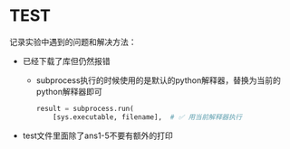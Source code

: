 # TEST

记录实验中遇到的问题和解决方法：

+ 已经下载了库但仍然报错

  + subprocess执行的时候使用的是默认的python解释器，替换为当前的python解释器即可

    ```python
    result = subprocess.run(
        [sys.executable, filename],  # ✅ 用当前解释器执行
    ```

+ test文件里面除了ans1-5不要有额外的打印